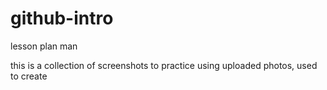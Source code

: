 # github-intro
lesson plan man


this is a collection of screenshots to practice using uploaded photos, used to create 


